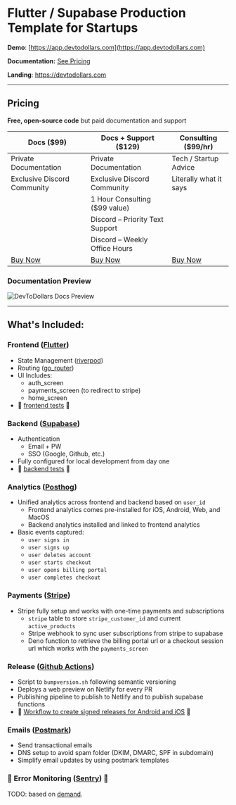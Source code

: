 # Flutter / Supabase Production Template for Startups

**Demo**: [https://app.devtodollars.com](https://app.devtodollars.com)

**Documentation:** [See Pricing](./#pricing)

**Landing**: https://devtodollars.com

***

## Pricing

**Free, open-source code** but paid documentation and support

| Docs ($99)                                                                             | Docs + Support ($129)                                                                  | Consulting ($99/hr)                                                                    |
| -------------------------------------------------------------------------------------- | -------------------------------------------------------------------------------------- | -------------------------------------------------------------------------------------- |
| Private Documentation                                                                  | Private Documentation                                                                  | Tech / Startup Advice                                                                  |
| Exclusive Discord Community                                                            | Exclusive Discord Community                                                            | Literally what it says                                                                 |
|                                                                                        | 1 Hour Consulting ($99 value)                                                          |                                                                                        |
|                                                                                        | Discord – Priority Text Support                                                        |                                                                                        |
|                                                                                        | Discord – Weekly Office Hours                                                          |                                                                                        |
| [Buy Now](https://app.devtodollars.com/payments?price=price\_1Oq6bXFttF99a1NCdZqHlQ8J) | [Buy Now](https://app.devtodollars.com/payments?price=price\_1OqIefFttF99a1NCezXvAtcM) | [Buy Now](https://app.devtodollars.com/payments?price=price\_1Oq6ePFttF99a1NCwsJ3JrKJ) |

### Documentation Preview
![DevToDollars Docs Preview](https://github.com/devtodollars/flutter-supabase-production-template/assets/20890995/de22956d-210b-4027-84f5-5640f508d45c)

***

## What's Included:

### Frontend ([Flutter](https://flutter.dev/))

* State Management ([riverpod](https://pub.dev/packages/riverpod))
* Routing ([go\_router](https://pub.dev/packages/go\_router))
* UI Includes:
  * auth\_screen
  * payments\_screen (to redirect to stripe)
  * home\_screen
* 🚧 [frontend tests](https://github.com/devtodollars/flutter-supabase-production-template/issues/4) 🚧

### Backend ([Supabase](https://supabase.com/))

* Authentication
  * Email + PW
  * SSO (Google, Github, etc.)
* Fully configured for local development from day one
* 🚧 [backend tests](https://github.com/devtodollars/flutter-supabase-production-template/issues/16) 🚧

### Analytics ([Posthog](https://posthog.com/))

* Unified analytics across frontend and backend based on `user_id`
  * Frontend analytics comes pre-installed for iOS, Android, Web, and MacOS
  * Backend analytics installed and linked to frontend analytics
* Basic events captured:
  * `user signs in`
  * `user signs up`
  * `user deletes account`
  * `user starts checkout`
  * `user opens billing portal`
  * `user completes checkout`

### Payments ([Stripe](https://stripe.com/en-ca))

* Stripe fully setup and works with one-time payments and subscriptions
  * `stripe` table to store `stripe_customer_id` and current `active_products`
  * Stripe webhook to sync user subscriptions from stripe to supabase
  * Deno function to retrieve the billing portal url or a checkout session url which works with the `payments_screen`

### Release ([Github Actions](https://github.com/features/actions))

* Script to `bumpversion.sh` following semantic versioning
* Deploys a web preview on Netlify for every PR
* Publishing pipeline to publish to Netlify and to publish supabase functions
* 🚧 [Workflow to create signed releases for Android and iOS](https://github.com/devtodollars/flutter-supabase-production-template/issues/22) 🚧

### Emails ([Postmark](https://postmarkapp.com/))

* Send transactional emails
* DNS setup to avoid spam folder (DKIM, DMARC, SPF in subdomain)
* Simplify email updates by using postmark templates

### 🚧 Error Monitoring ([Sentry](https://sentry.io/welcome/)) 🚧

TODO: based on [demand](https://github.com/devtodollars/flutter-supabase-production-template/issues/18).
